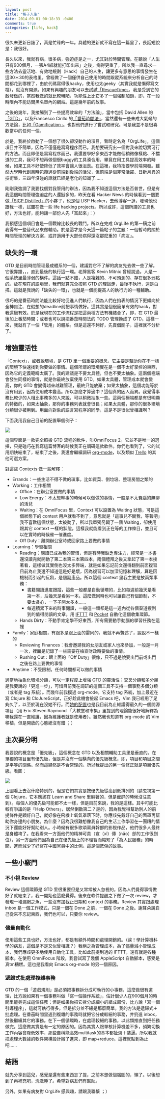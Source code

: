 ```yaml
---
layout: post
title: "格子人生"
date: 2014-09-01 00:18:33 -0400
comments: true
categories: [life, hack]
---
```


很久未更新日誌了，真是忙碌的一年。具體的更新就不寫在這一篇里了，長話短說是：我很好。

長久以來，我就有病，很多病，強迫症是之一，尤其對於時間管理。在聽說「人生只有900個月，一張A4紙就能打印出來」之後，病得更重了。所以我一直尋求一些方法去靈活地、有效地規劃（Hack）自己的人生，讓更多有意思的事情發生在這30＊30的表格里。<!--more-->曾經做了一個僅供自己使用的時間跟蹤系統來分析自己的時間都花到哪裡了，由於代碼寫得很hacky，使用也太geeky（其實我就是懶得寫文檔），就沒有開源。如果有興趣的朋友可以去試試[「RescueTime」](https://www.rescuetime.com/)，我是受到它的啟發做的，當然我做的就比較粗陋，功能性上比它多了一個強制加鎖，即，在一段時限內不能訪問黑名單內的網站。這是幾年前的故事。

之後的幾年，我接觸到了一些提高效率的「方法論」，當中包括 David Allen 的
[「GTD」](http://en.wikipedia.org/wiki/Getting_Things_Done)，以及Francesco Cirillo
的[「番茄時間法」](http://en.wikipedia.org/wiki/Pomodoro_Technique)，當然還有一些未成大氣候的方法論，比如[「Gamification」](http://en.wikipedia.org/wiki/Gamification)。也對他們進行了嘗試和研究。可是我並不是很喜歡當中的任何一個。

於是，我終於啟動了一個想了很久卻沒動作的項目，暫時定名為「OrgLife」，這個項目并不簡單，因為不僅僅是寫寫程序而已，我想要研究出一個對我來說切實可行的方法。而且即便是寫寫程序而已，我還要學好多東西才能做個稍微像樣點、不擋道的工具，我可不想再做個很buggy的工具湊合用，畢竟在用工具提高效率的時候，如果工具不好使降低了效率會讓人很沮喪。在這裡，我特指要學前端開發。雖然大學時代創業時包攬過從前端到後端的活兒，但前端是個非常活躍、日新月異的技術集，三四年沒碰的話就已經是老化的知識了……

剛剛我強調了我要找個對我管用的辦法，因為我不知道這個方法是否普世，但是有我這個時間管理強迫症的人還挺多的，昨天在看 Hacker News
的時候看到一個要做[「SICP Distilled」](https://www.kickstarter.com/projects/1751759988/sicp-distilled)的小夥子，也是個 LISP
Hacker，去他博客一逛，發現他也跟我一樣，試圖在做一些 life hacking
projects。所以或許，這個所謂的工具也好，方法也好，能夠讓一部份人先「富起來」：）

我預感這個項目會是一個戰線比較長的戰鬥，所以在完成 OrgLife
的第一稿之前我得有一些替代品來做輔助。於是這才是今天這一篇帖子的主題：一個暫時的關於時間管理的解決方案，或許適用于大部份病得還沒那麼重的「病友」。

## 缺失的一環

GTD 是目前時間管理最成體系的一個，建議對它不了解的病友先去做一些了解。它很靠譜，，，直到最後的執行這一環。老牌黑客 Kevin Mitnic
曾經說過，人是一個系統里最薄弱的構件。這話一點不錯，人是複雜的、不可預測的、存在很多弱點的。放在現在的語境里，我們就算完全按照 GTD
的理論走，最後不執行，還是白搭。這就是我說的「缺失的一環」，也就是一個能提高人的執行力的一種輔助。

很巧的是番茄時間法能比較好地促進人們執行，因為人們在掐表的情況下更傾向於全神貫注、在假想的deadline前把事情做好。這其實是個很簡單有效的hack，對我還蠻有效。於是我現在的工作流程是把這兩種方法有機結合了，即，在
GTD 最後加上番茄時間；或者也可以說把番茄時間法的 TODO 管理換成了
GTD。這樣一來，我就有了一個「管用」的體系。但是這還不夠好，先賣個關子，這裡就不分析了。

## 增強靈活性

「Context」，或者說環境，是 GTD
里一個重要的概念，它主要是幫助你在不一樣的環境下快速找到你要做的事情。這個所謂的環境實在是一個不太好掌控的東西，因為它的定義範疇太廣了。我的建議是不要太具體，但也不要太抽象。這兩個極端會發生同樣的事情，就是你最終放棄使用
GTD。如果太具體，管理成本就會變高，你的 GTD
會變得越來越難管理，最終只能放棄；如果太抽象，這個功能等於沒有用到，因為使用成本變高。所以怎麼才算適中？這個真的因人而異。我覺得事務比較少的人相比事務多的人來說，可以稍微抽象一些。這兩個極端都是有很明顯的特徵的，如果太抽象，那你的事務列表就會很長；如果太具體，那你的很多環境分類很少被用到。用面向對象的語言寫程序的同學，這是不是很似曾相識啊？

下面我用我自己目前的配置舉個例子：

![](https://9qbqfg.dm2303.livefilestore.com/y2p_JUt7QwduLf34NdX7GOgEmHKdRafbVYPzVBWrUsJ46nTLaNgpz9url_QM48-R8RJGxp2f4nexqW6VLzHyfkP_wVORNMyE4g1suETTYQFU4Q/Screen%20Shot%202014-08-30%20at%2010.04.28%20PM.png?psid=1)

這個界面是一款完全照搬 GTD 流程的軟件，叫OmniFocus
2。它並不是唯一的選擇，只是碰巧在我寫這篇博客的時候我正在調研這款軟件。你們也看到了，它的試用期快結束了，結束了之後，我還會繼續調研
[org-mode](http://orgmode.org/)，以及類似 [Trello](https://trello.com/) 的其他可選方案。

對這些 Contexts 做一些解釋：

- Errands：一些生活不得不做的瑣事，比如買菜、倒垃圾、整理房間之類的
- Working：工作相關
    - Office：在辦公室要做的事情
    - Low Energy：不太想幹事的時候可以做做的事情，一般是不太費腦的無聊的活兒
    - Waiting：在 OmniFocus 里，Context 可以設置為 Waiting 狀態，可是這個狀態下的 context
    用戶就看不到了，意思就是「這事兒不關我，等著吧」我不喜歡這個狀態，太被動了，所以我單獨另闢了一個 Waiting，卻使用跟其它 context
    一樣的狀態。這樣我就能看到正在等的工作條目，並且可以在實時的時候催一催進度。
    - Off Duty：離開辦公室時或回家路上要做的事情
- Learning：學習相關
    - Reading：閱讀已成為我的習慣，但是有時我缺乏專注力，經常是一本書還沒讀完就開動了第二本第三本第四本，兩個禮拜之後又拿起了第一本接著看，這樣做其實倒也沒太多弊端，就是如果忘記前文還得翻到前面複習
    目前為止我還不知道這是好是壞，因為複習可以加深記憶和理解，算是因機制而引起的反芻，是個副產品。所以這個 context
    里我主要是放兩類事務：
        - 書籍閱讀進度跟蹤，這些一般都是自動循環的，比如每週前幾天是看第一本，后幾天是看另一本。這麼做同時也可以讓自己有個節制，不要太貪心，一下子開太多本……
        - 每週積累下來的時事閱讀，一般這一類都是這一週內從各個渠道搜刮到的值得閱讀的文章。用 [IFTTT](https://ifttt.com) 和
        [Pocket](http://getpocket.com) 自動化這個收集環節。
    - Hands Dirty：不動手肯定學不好東西，所有需要動手動腦的學習任務在這裡
- Family：家庭相關，有跟多是跟上面的雷同的，我就不再贅述了，說說不一樣的
    - Reviewing
    Finances：我會邀請我的女朋友或家人也來參加，一般是一月一次，裡面是記錄了一些需要在檢查財政時要做的事情。
    - Rushing Out：跟上面的「Off Duty」很像，只不過是說要出門前或出門之後在路上要做的事情
- Anytime：不受限制，任何時間都可以做的事情

適當地抽象化環境分類，可以一定程度上增強 GTD
的靈活性；交叉分類和多分類是我要說的「更進一步」，可惜目前我在調研的這個工具不支持一個事務多個分類（或者是 tag
系統）。而幾年前我摸過 org-mode，它支持 tag 系統，加上最近在寫 Clojure 和 CloJureScript，正好趁此機會撿起 Emacs 吧，Vim
我已經用了足夠久了，以至於現在沒她不行。而[她的配置](https://github.com/ConanChou/ConanVimrc)也是我目前為止維護得最久的一個開源項目（用
Eric Steven Raymond 「大教堂和市集」里提到的理論能很好地解釋為嘛我還在一直維護，因為維護者就是使用者）。雖然我也知道有 org-mode 的
Vim 移植，但是開放的心態總沒有錯 ；）

## 主次要分明

我要說的概念是「優先級」，這個概念在 GTD
以及相關輔助工具里是垂直的。在單獨的項目里有優先級，但是并沒有一個橫向的優先級概念，即，項目和項目之間是平等的關係。然而這顯然是不合常理的。所以我提出的另一個修正就是項目優先級。看圖：

![](https://9qbqfg.dm2303.livefilestore.com/y2pgI7vWgC8V3yoRPlMarjLCmn4lu8i_jnUZbbOm0tIFqXW7yBXeoMnAbImPigzPl8ZpDVuk88VbzO7BGWfmyDWFWgw2pZJ0OGrt3NI0jmNwc8/Screen%20Shot%202014-08-30%20at%2010.03.46%20PM.png?psid=1)

上圖看上去沒什麼特別的，但是它們其實是按優先級從高到低排列的（請忽視第一個 Clojure，它本應該在 Learn and Share
里躺著的，但是截屏的時候沒注意到）。每個人的優先級可能都不太一樣，但是目前來說，我的是這樣。其中可能比較有爭議的是「Help
Others」，居然倒數第二？是的，因為我覺得幫助別人的前提條件是顧好自己，就好像在飛機上氧氣罩落下時，你應該先戴好自己的面罩再幫助你身邊的小朋友。為什麼？因為我很難想像我自己的生活工作學習在一團糟的情況下還能好好幫助別人。小時候有很多歌頌黨員幹部的影視作品，他們很多人最終是身體垮了。在我看來一方面他們的精神可貴（宣（xǐ）傳（nǎo）部的工作很到位），另一方面他們因為自己在優先級上的不理智而縮短了「為人民服務」的時間，進而減少了好官在中國黨員中的比例。這是個悲傷的故事。

## 一些小竅門

### 不小視 Review

Review 這個環節是 GTD
里很重要但是又常常被人忽視的。因為人們覺得事情做好了就結束了，我一開始也這麼覺得。後來在軟件提醒之下做了一次
review，才發現一堆漏網之魚，一些沒有加截止日期和 context 的事務。Review 其實跟處理 inbox 是一個工作模式，只是一個在 Done
之前，一個在 Done 之後。謝耳朵說自己從來不忘記東西，我們也可以，只要你 review。

### 儘量自動化

使用這些工具也好，方法也好，都是有額外時間和處理開銷的。（誒！學計算機科學的病友，這個是不是又似曾相識？）我稱之為管理成本，為了儘量減小管理成本，我們應該更多地使用自動化工具，比如此前提到過的
IFTTT，還有就是各種腳本。在使用 OmniFocus 階段，我嘗試寫了幾個 AppleScript 自動腳本，感受是真tm糟糕。這也是我看向 Emacs org-mode
的另一個原因。

### 遞歸式批處理複雜事務

GTD
的一個「遊戲規則」是必須把事務拆分成可執行的小事務，這麼做很有道理，比方說如果有一個事務叫做「寫一個操作系統」，估計很少人在900個月的時間里能夠完成這個任務；但是如果你把它拆分成細小的組成部份，比方說「寫一個引導程序」，這就可執行得多。但是拆分並不總是那麼簡單。我的方法是遞歸式＋批處理。在番茄時間里遇到複雜的事務時就把它分成較細的事務，并扔進
inbox，然後繼續其它的事務。在下一個循環時，在處理較細的事務，以此類推直到把任務做完。這麼做其實是有一定的原因的。因為其實人跟單核計算機差不多，頻繁切換工作內容會降低效率，那些自稱能高效multitask的基本都扯淡＋裝逼。所以我就把處理大數據的軟件架構設計搬了進來，即
map+reduce。這裡就點到為止吧……

## 結語

就先分享到這兒，感覺是還有些東西忘了提，之前本想做個腦圖的，懶了。以後想到了再補充吧，洗洗睡了。希望對病友們有幫助。

另外，如果有病友對 OrgLife 感興趣，請跟我聯繫 ；）
